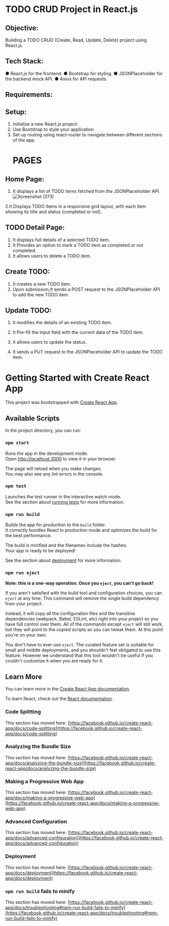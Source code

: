 # TODO CRUD Project in React.js
## Objective:
Building  a TODO CRUD (Create, Read, Update, Delete) project using React.js.
## Tech Stack:
● React.js for the frontend.
● Bootstrap for styling.
● JSONPlaceholder for the backend mock API.
● Axios for API requests.
## Requirements:
## Setup:
1. Initialize a new React.js project.
2. Use Bootstrap to style your application.
3. Set up routing using react-router to navigate between different sections of the app.
   # PAGES
## Home Page:
1. It displays a list of TODO items fetched from the JSONPlaceholder API.
   ![Screenshot (373)](https://github.com/SatyaDevi-Amujala/TODO-JSONPlaceHolder/assets/133928428/7e8fdd75-5614-40cd-81ce-820435133eae)

2.It Displays TODO items in a responsive grid layout, with each item showing its title and
status (completed or not).
## TODO Detail Page:
1. It displays full details of a selected TODO item.
2. It Provides an option to mark a TODO item as completed or not completed.
3. It allows users to delete a TODO item.
## Create TODO:
1. It creates a new TODO item.
3. Upon submission,It sends a POST request to the JSONPlaceholder API to add the new
TODO item.
## Update TODO:
1. It modifies the details of an existing TODO item.
2. It Pre-fill the input field with the current data of the TODO item.
3. It allows users to update the status.

4. It sends a PUT request to the JSONPlaceholder API to update the TODO item.

# Getting Started with Create React App

This project was bootstrapped with [Create React App](https://github.com/facebook/create-react-app).

## Available Scripts

In the project directory, you can run:

### `npm start`

Runs the app in the development mode.\
Open [http://localhost:3000](http://localhost:3000) to view it in your browser.

The page will reload when you make changes.\
You may also see any lint errors in the console.

### `npm test`

Launches the test runner in the interactive watch mode.\
See the section about [running tests](https://facebook.github.io/create-react-app/docs/running-tests) for more information.

### `npm run build`

Builds the app for production to the `build` folder.\
It correctly bundles React in production mode and optimizes the build for the best performance.

The build is minified and the filenames include the hashes.\
Your app is ready to be deployed!

See the section about [deployment](https://facebook.github.io/create-react-app/docs/deployment) for more information.

### `npm run eject`

**Note: this is a one-way operation. Once you `eject`, you can't go back!**

If you aren't satisfied with the build tool and configuration choices, you can `eject` at any time. This command will remove the single build dependency from your project.

Instead, it will copy all the configuration files and the transitive dependencies (webpack, Babel, ESLint, etc) right into your project so you have full control over them. All of the commands except `eject` will still work, but they will point to the copied scripts so you can tweak them. At this point you're on your own.

You don't have to ever use `eject`. The curated feature set is suitable for small and middle deployments, and you shouldn't feel obligated to use this feature. However we understand that this tool wouldn't be useful if you couldn't customize it when you are ready for it.

## Learn More

You can learn more in the [Create React App documentation](https://facebook.github.io/create-react-app/docs/getting-started).

To learn React, check out the [React documentation](https://reactjs.org/).

### Code Splitting

This section has moved here: [https://facebook.github.io/create-react-app/docs/code-splitting](https://facebook.github.io/create-react-app/docs/code-splitting)

### Analyzing the Bundle Size

This section has moved here: [https://facebook.github.io/create-react-app/docs/analyzing-the-bundle-size](https://facebook.github.io/create-react-app/docs/analyzing-the-bundle-size)

### Making a Progressive Web App

This section has moved here: [https://facebook.github.io/create-react-app/docs/making-a-progressive-web-app](https://facebook.github.io/create-react-app/docs/making-a-progressive-web-app)

### Advanced Configuration

This section has moved here: [https://facebook.github.io/create-react-app/docs/advanced-configuration](https://facebook.github.io/create-react-app/docs/advanced-configuration)

### Deployment

This section has moved here: [https://facebook.github.io/create-react-app/docs/deployment](https://facebook.github.io/create-react-app/docs/deployment)

### `npm run build` fails to minify

This section has moved here: [https://facebook.github.io/create-react-app/docs/troubleshooting#npm-run-build-fails-to-minify](https://facebook.github.io/create-react-app/docs/troubleshooting#npm-run-build-fails-to-minify)
